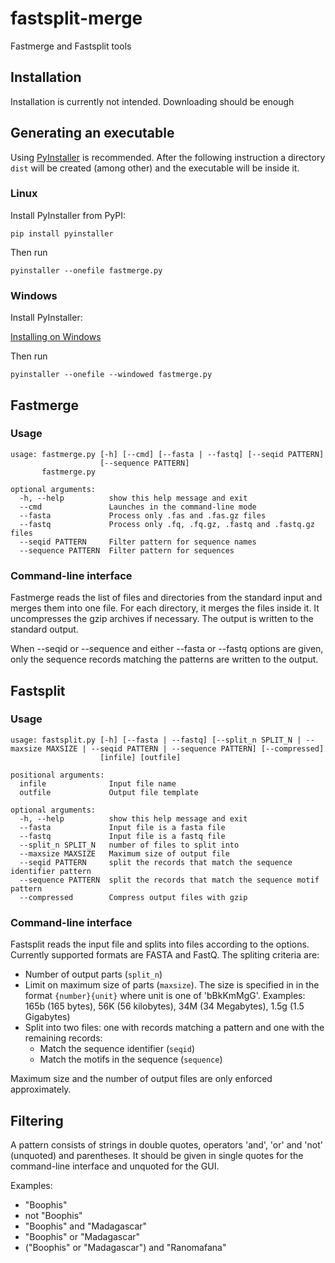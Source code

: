 # fastsplit-merge
Fastmerge and Fastsplit tools

## Installation
Installation is currently not intended. Downloading should be enough

## Generating an executable
Using [PyInstaller](http://www.pyinstaller.org) is recommended. After the following instruction a directory `dist` will be created (among other) and the executable will be inside it.

### Linux
Install PyInstaller from PyPI:

    pip install pyinstaller

Then run

    pyinstaller --onefile fastmerge.py

### Windows
Install PyInstaller:

[Installing on Windows](https://pyinstaller.readthedocs.io/en/stable/installation.html#installing-in-windows)

Then run

    pyinstaller --onefile --windowed fastmerge.py

## Fastmerge

### Usage
    usage: fastmerge.py [-h] [--cmd] [--fasta | --fastq] [--seqid PATTERN]
                        [--sequence PATTERN]
           fastmerge.py
    
    optional arguments:
      -h, --help          show this help message and exit
      --cmd               Launches in the command-line mode
      --fasta             Process only .fas and .fas.gz files
      --fastq             Process only .fq, .fq.gz, .fastq and .fastq.gz files
      --seqid PATTERN     Filter pattern for sequence names
      --sequence PATTERN  Filter pattern for sequences

### Command-line interface
Fastmerge reads the list of files and directories from the standard input and merges them into one file. For each directory, it merges the files inside it.
It uncompresses the gzip archives if necessary. The output is written to the standard output. 

When --seqid or --sequence and either --fasta or --fastq options are given, only the sequence records matching the patterns are written to the output.

## Fastsplit

### Usage
    usage: fastsplit.py [-h] [--fasta | --fastq] [--split_n SPLIT_N | --maxsize MAXSIZE | --seqid PATTERN | --sequence PATTERN] [--compressed]
                        [infile] [outfile]
    
    positional arguments:
      infile              Input file name
      outfile             Output file template
    
    optional arguments:
      -h, --help          show this help message and exit
      --fasta             Input file is a fasta file
      --fastq             Input file is a fastq file
      --split_n SPLIT_N   number of files to split into
      --maxsize MAXSIZE   Maximum size of output file
      --seqid PATTERN     split the records that match the sequence identifier pattern
      --sequence PATTERN  split the records that match the sequence motif pattern
      --compressed        Compress output files with gzip

### Command-line interface
Fastsplit reads the input file and splits into files according to the options.
Currently supported formats are FASTA and FastQ.
The spliting criteria are:
* Number of output parts (`split_n`)
* Limit on maximum size of parts (`maxsize`). The size is specified in in the format `{number}{unit}` where unit is one of 'bBkKmMgG'.
    Examples: 165b (165 bytes), 56K (56 kilobytes), 34M (34 Megabytes), 1.5g (1.5 Gigabytes)
* Split into two files: one with records matching a pattern and one with the remaining records:
    * Match the sequence identifier (`seqid`)
    * Match the motifs in the sequence (`sequence`)

Maximum size and the number of output files are only enforced approximately. 


## Filtering
A pattern consists of strings in double quotes, operators 'and', 'or' and 'not' (unquoted) and parentheses. It should be given in single quotes for the command-line interface and unquoted for the GUI.

Examples:
* "Boophis"
* not "Boophis"
* "Boophis" and "Madagascar"
* "Boophis" or "Madagascar"
* ("Boophis" or "Madagascar") and "Ranomafana"
